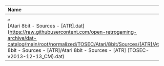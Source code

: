 |Name|Size|
|:---|---:|
|[..](../index.html)|DIR|
|[Atari 8bit - Sources - [ATR].dat](https://raw.githubusercontent.com/open-retrogaming-archive/dat-catalog/main/root/normalized/TOSEC/Atari/8bit/Sources/[ATR]/Atari 8bit - Sources - [ATR]/Atari 8bit - Sources - [ATR] (TOSEC-v2013-12-13_CM).dat)|1169|

